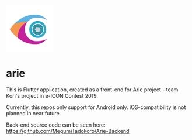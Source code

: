<img src="images/icon.png" height="128">

# arie

This is Flutter application, created as a front-end for Arie project - team Kori's project in e-ICON Contest 2019.

Currently, this repos only support for Android only. iOS-compatibility is not planned in near future.

Back-end source code can be seen here: https://github.com/MegumiTadokoro/Arie-Backend
